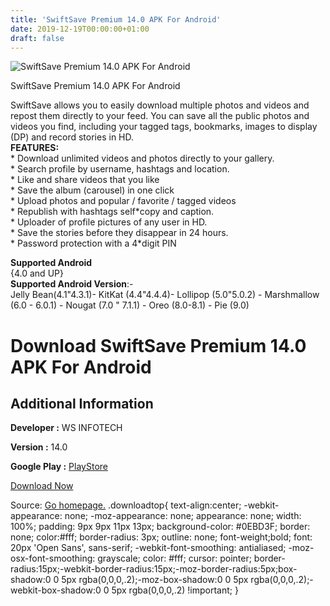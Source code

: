 ```yaml
---
title: 'SwiftSave Premium 14.0 APK For Android'
date: 2019-12-19T00:00:00+01:00
draft: false
---
```


![SwiftSave Premium 14.0 APK For Android](https://i1.wp.com/apkhome.net/wp-content/uploads/2019/11/SwiftSave-Premium-14.0.png "SwiftSave Premium 14.0 APK For Android")

  

SwiftSave Premium 14.0 APK For Android

SwiftSave allows you to easily download multiple photos and videos and repost them directly to your feed. You can save all the public photos and videos you find, including your tagged tags, bookmarks, images to display (DP) and record stories in HD.  
**FEATURES:**  
\* Download unlimited videos and photos directly to your gallery.  
\* Search profile by username, hashtags and location.  
\* Like and share videos that you like  
\* Save the album (carousel) in one click  
\* Upload photos and popular / favorite / tagged videos  
\* Republish with hashtags self\*copy and caption.  
\* Uploader of profile pictures of any user in HD.  
\* Save the stories before they disappear in 24 hours.  
\* Password protection with a 4\*digit PIN

**Supported Android**  
{4.0 and UP}  
**Supported Android Version**:-  
Jelly Bean(4.1"4.3.1)- KitKat (4.4"4.4.4)- Lollipop (5.0"5.0.2) - Marshmallow (6.0 - 6.0.1) - Nougat (7.0 " 7.1.1) - Oreo (8.0-8.1) - Pie (9.0)

Download SwiftSave Premium 14.0 APK For Android
===============================================

Additional Information
----------------------

**Developer :** WS INFOTECH

**Version :** 14.0

**Google Play :** [PlayStore](https://play.google.com/store/apps/details?id=insta.vidmateapp&hl=en)

  

[Download Now](https://store4app.co/post/swiftsave-premium-14-0-apk-for-android_1574501885)

  
Source: [Go homepage.](https://store4app.co/post/swiftsave-premium-14-0-apk-for-android_1574501885) .downloadtop{ text-align:center; -webkit-appearance: none; -moz-appearance: none; appearance: none; width: 100%; padding: 9px 9px 11px 13px; background-color: #0EBD3F; border: none; color:#fff; border-radius: 3px; outline: none; font-weight;bold; font: 20px 'Open Sans', sans-serif; -webkit-font-smoothing: antialiased; -moz-osx-font-smoothing: grayscale; color: #fff; cursor: pointer; border-radius:15px;-webkit-border-radius:15px;-moz-border-radius:5px;box-shadow:0 0 5px rgba(0,0,0,.2);-moz-box-shadow:0 0 5px rgba(0,0,0,.2);-webkit-box-shadow:0 0 5px rgba(0,0,0,.2) !important; }